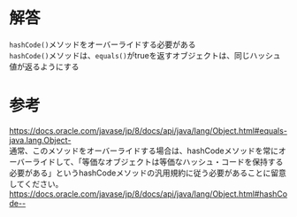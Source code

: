 # 解答
`hashCode()`メソッドをオーバーライドする必要がある  
`hashCode()`メソッドは、`equals()`がtrueを返すオブジェクトは、同じハッシュ値が返るようにする

# 参考
https://docs.oracle.com/javase/jp/8/docs/api/java/lang/Object.html#equals-java.lang.Object-  
通常、このメソッドをオーバーライドする場合は、hashCodeメソッドを常にオーバーライドして、「等価なオブジェクトは等価なハッシュ・コードを保持する必要がある」というhashCodeメソッドの汎用規約に従う必要があることに留意してください。  
https://docs.oracle.com/javase/jp/8/docs/api/java/lang/Object.html#hashCode--
